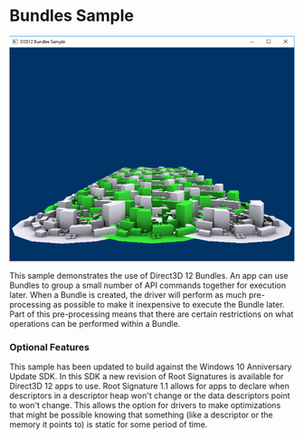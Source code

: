 # Bundles Sample
![Bundles GUI](src/D3D12Bundles.PNG)

This sample demonstrates the use of Direct3D 12 Bundles. An app can use Bundles to group a small number of API commands together for execution later. When a Bundle is created, the driver will perform as much pre-processing as possible to make it inexpensive to execute the Bundle later. Part of this pre-processing means that there are certain restrictions on what operations can be performed within a Bundle.

### Optional Features
This sample has been updated to build against the Windows 10 Anniversary Update SDK. In this SDK a new revision of Root Signatures is available for Direct3D 12 apps to use. Root Signature 1.1 allows for apps to declare when descriptors in a descriptor heap won't change or the data descriptors point to won't change.  This allows the option for drivers to make optimizations that might be possible knowing that something (like a descriptor or the memory it points to) is static for some period of time.